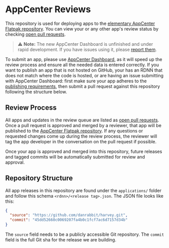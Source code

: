 # AppCenter Reviews

This repository is used for deploying apps to the [elementary AppCenter Flatpak
repository][1]. You can view your or any other app's review status by checking
[open pull requests][2].

>⚠️ **Note:** The new AppCenter Dashboard is unfinished and under rapid
development. If you have issues using it, please [report them][3].

To submit an app, please use [AppCenter Dashboard][4], as it will speed up the
review process and ensure all the needed data is entered correctly. If you want
to publish an app that is not hosted on GitHub, your has an RDNN that does not
match where the code is hosted, or are having an issue submitting with AppCenter
Dashboard: first make sure your app adheres to the [publishing requirements][5],
then submit a pull request against this repository following the structure
below.

## Review Process

All apps and updates in the review queue are listed as [open pull requests][2].
Once a pull request is approved and merged by a reviewer, that app will be
published to the [AppCenter Flatpak repository][1]. If any questions or
requested changes come up during the review process, the reviewer will tag the
app developer in the conversation on the pull request if possible.

Once your app is approved and merged into this repository, future releases and
tagged commits will be automatically submitted for review and approval.

## Repository Structure

All app releases in this repository are found under the `applications/` folder
and follow this schema `<rdnn>/<release tag>.json`. The JSON file looks like
this:

```json
{
  "source": "https://github.com/danrabbit/harvey.git",
  "commit": "45dd52660c0069207fa4b0c1fcf7ac6d7157d34b"
}
```

The `source` field needs to be a publicly accessible Git repository. The
`commit` field is the full Git sha for the release we are building.

[1]: https://flatpak.elementary.io
[2]: https://github.com/elementary/appcenter-reviews/pulls?q=is%3Apr+is%3Aopen+sort%3Acreated-desc
[3]: https://github.com/elementary/appcenter-dashboard/issues
[4]: https://beta.developer.elementary.io
[5]: https://docs.elementary.io/develop/appcenter/publishing-requirements
